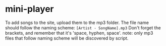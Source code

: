 # mini-player
To add songs to the site, upload them to the mp3 folder. The file name should follow the naming scheme:
`[Artist - SongName].mp3`
Don't forget the brackets, and remember that it's 'space, hyphen, space'. note: only mp3 files that follow naming scheme will be discovered by script.

